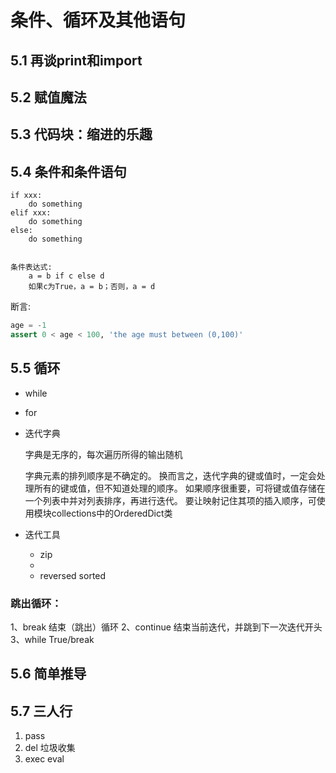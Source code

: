 # 条件、循环及其他语句

## 5.1 再谈print和import

## 5.2 赋值魔法

## 5.3 代码块：缩进的乐趣

## 5.4 条件和条件语句

    if xxx:
        do something
    elif xxx:
        do something
    else:
        do something


    条件表达式:
        a = b if c else d
        如果c为True，a = b；否则，a = d

断言:

```python
age = -1
assert 0 < age < 100, 'the age must between (0,100)'
```

## 5.5 循环

* while
* for
* 迭代字典

    字典是无序的，每次遍历所得的输出随机

    字典元素的排列顺序是不确定的。
    换而言之，迭代字典的键或值时，一定会处理所有的键或值，但不知道处理的顺序。
    如果顺序很重要，可将键或值存储在一个列表中并对列表排序，再进行迭代。
    要让映射记住其项的插入顺序，可使用模块collections中的OrderedDict类

* 迭代工具
    * zip
    *
    * reversed sorted

### 跳出循环：

1、break
    结束（跳出）循环
2、continue
    结束当前迭代，并跳到下一次迭代开头
3、while True/break

## 5.6 简单推导

## 5.7 三人行

1. pass
2. del
    垃圾收集
3. exec eval


